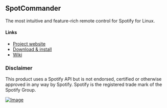 ## SpotCommander

The most intuitive and feature-rich remote control for Spotify for Linux.

#### Links
* [Project website](https://www.olejon.net/code/spotcommander/)
* [Download & install](https://www.olejon.net/code/spotcommander/?download)
* [Wiki](https://www.olejon.net/code/spotcommander/?wiki)

### Disclaimer

This product uses a Spotify API but is not endorsed, certified or otherwise approved in any way by Spotify. Spotify is the registered trade mark of the Spotify Group.

[![Image](https://www.paypalobjects.com/en_US/i/btn/btn_donate_LG.gif)](http://www.olejon.net/code/spotcommander/?donate)
